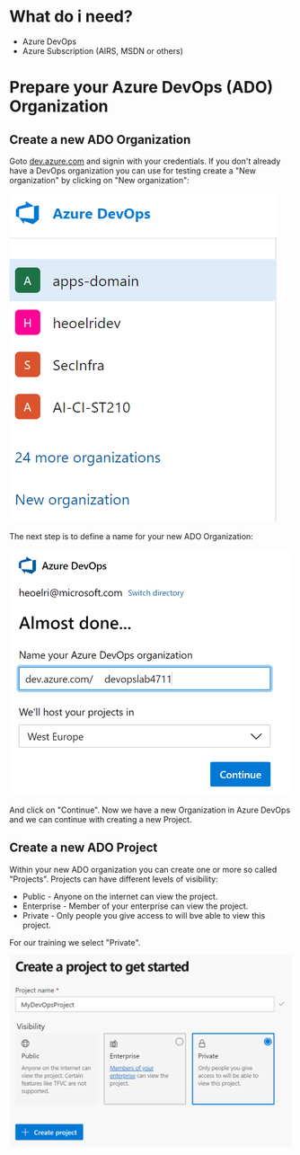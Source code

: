 # What do i need?
* Azure DevOps
* Azure Subscription (AIRS, MSDN or others)
# Prepare your Azure DevOps (ADO) Organization
## Create a new ADO Organization
Goto [dev.azure.com](http://dev.azure.com) and signin with your credentials. If you don't already have a DevOps organization you can use for testing create a "New organization" by clicking on "New organization":

![Create a new Azure DevOps Organization](img/lab0_create_devops_organization.png   )

The next step is to define a name for your new ADO Organization:

![Define a Name for Azure DevOps Organization](img/lab0_create_devops_organization2.png)

And click on "Continue". Now we have a new Organization in Azure DevOps and we can continue with creating a new Project.

## Create a new ADO Project

Within your new ADO organization you can create one or more so called "Projects". Projects can have different levels of visibility:
* Public - Anyone on the internet can view the project.
* Enterprise - Member of your enterprise can view the project.
* Private - Only people you give access to will bve able to view this project.

For our training we select "Private". 

![Create a new Project](img/lab0_new_devops_project.png)